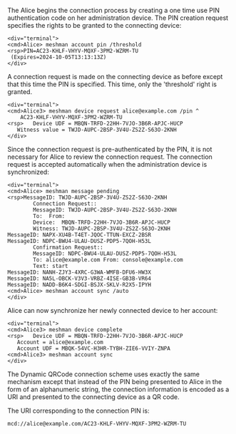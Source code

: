 
The Alice begins the connection process by creating a one time use PIN authentication code 
on her administration device. The PIN creation request specifies the rights to be granted
to the connecting device:


~~~~
<div="terminal">
<cmd>Alice> meshman account pin /threshold
<rsp>PIN=AC23-KHLF-VHYV-MQXF-3PM2-WZRM-TU
 (Expires=2024-10-05T13:13:13Z)
</div>
~~~~

A connection request is made on the connecting device as before except that this time 
the PIN is specified. This time, only the 'threshold' right is granted.


~~~~
<div="terminal">
<cmd>Alice3> meshman device request alice@example.com /pin ^
    AC23-KHLF-VHYV-MQXF-3PM2-WZRM-TU
<rsp>   Device UDF = MBQN-TRFD-22HH-7VJO-3B6R-APJC-HUCP
   Witness value = TWJD-AUPC-2BSP-3V4U-ZS2Z-S63O-2KNH
</div>
~~~~

Since the connection request is pre-authenticated by the PIN, it is not necessary for 
Alice to review the connection request. The connection request is accepted 
automatically when the administration device is synchronized:


~~~~
<div="terminal">
<cmd>Alice> meshman message pending
<rsp>MessageID: TWJD-AUPC-2BSP-3V4U-ZS2Z-S63O-2KNH
        Connection Request::
        MessageID: TWJD-AUPC-2BSP-3V4U-ZS2Z-S63O-2KNH
        To:  From: 
        Device:  MBQN-TRFD-22HH-7VJO-3B6R-APJC-HUCP
        Witness: TWJD-AUPC-2BSP-3V4U-ZS2Z-S63O-2KNH
MessageID: NAPX-XU4B-T4ET-JQOC-TTUN-EXCZ-2BSR
MessageID: NDPC-BWU4-ULAU-DUSZ-PDP5-7QOH-H53L
        Confirmation Request::
        MessageID: NDPC-BWU4-ULAU-DUSZ-PDP5-7QOH-H53L
        To: alice@example.com From: console@example.com
        Text: start
MessageID: NANH-ZJY3-4XRC-G3WA-WMFB-DFU6-HW3X
MessageID: NA5L-OBCK-V3V3-VRBZ-4ISE-GB3B-VR64
MessageID: NADD-B6K4-SDGI-BSJX-SKLV-R2X5-IPYH
<cmd>Alice> meshman account sync /auto
</div>
~~~~

Alice can now synchronize her newly connected device to her account:


~~~~
<div="terminal">
<cmd>Alice3> meshman device complete
<rsp>   Device UDF = MBQN-TRFD-22HH-7VJO-3B6R-APJC-HUCP
   Account = alice@example.com
   Account UDF = MBQK-54VC-H3HR-TYBH-ZIE6-VVIY-ZNPA
<cmd>Alice3> meshman account sync
</div>
~~~~

The Dynamic QRCode connection scheme uses exactly the same mechanism except that instead 
of the PIN being presented to Alice in the form of an alphanumeric string, the connection
information is encoded as a URI and presented to the connecting device as a QR code.

The URI corresponding to the connection PIN is:

~~~~
mcd://alice@example.com/AC23-KHLF-VHYV-MQXF-3PM2-WZRM-TU
~~~~


